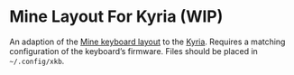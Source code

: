 # Mine Layout For Kyria (WIP)

An adaption of the [Mine keyboard layout](https://neo-layout.org/) to the [Kyria](https://splitkb.com/).
Requires a matching configuration of the keyboard’s firmware.
Files should be placed in `~/.config/xkb`.
